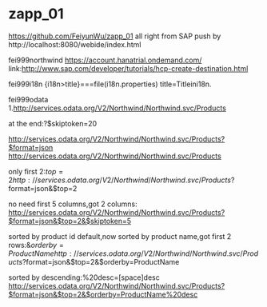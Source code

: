 # zapp_01

https://github.com/FeiyunWu/zapp_01
all right from SAP
push by http://localhost:8080/webide/index.html

fei999northwind
https://account.hanatrial.ondemand.com/
link:http://www.sap.com/developer/tutorials/hcp-create-destination.html

fei999i18n
{i18n>title}===file(i18n.properties)  title=Titleini18n.


fei999odata
1.http://services.odata.org/V2/Northwind/Northwind.svc/Products

at the end:?$skiptoken=20
</entry>
  <link rel="next" href="http://services.odata.org/V2/Northwind/Northwind.svc/Products?$skiptoken=20" />
</feed>

http://services.odata.org/V2/Northwind/Northwind.svc/Products?$format=json
http://services.odata.org/V2/Northwind/Northwind.svc/Products

only first 2:$top=2
http://services.odata.org/V2/Northwind/Northwind.svc/Products?$format=json&$top=2

no need first 5 columns,got 2 columns:
http://services.odata.org/V2/Northwind/Northwind.svc/Products?$format=json&$top=2&$skiptoken=5

sorted  by product id default,now sorted by product name,got first 2 rows:&$orderby=ProductName
http://services.odata.org/V2/Northwind/Northwind.svc/Products?$format=json&$top=2&$orderby=ProductName

sorted by descending:%20desc=[space]desc
http://services.odata.org/V2/Northwind/Northwind.svc/Products?$format=json&$top=2&$orderby=ProductName%20desc